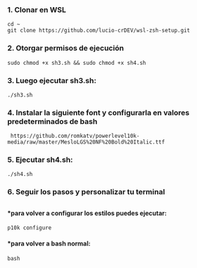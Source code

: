 ### 1. Clonar en WSL 
    cd ~
    git clone https://github.com/lucio-crDEV/wsl-zsh-setup.git
    
### 2. Otorgar permisos de ejecución
    sudo chmod +x sh3.sh && sudo chmod +x sh4.sh


### 3. Luego ejecutar sh3.sh: 
    ./sh3.sh

### 4. Instalar la siguiente font y configurarla en valores predeterminados de bash
     https://github.com/romkatv/powerlevel10k-media/raw/master/MesloLGS%20NF%20Bold%20Italic.ttf
     
### 5. Ejecutar sh4.sh: 
    ./sh4.sh

### 6. Seguir los pasos y personalizar tu terminal

##

#### *para volver a configurar los estilos puedes ejecutar: 
    p10k configure   

#### *para volver a bash normal:
    bash
